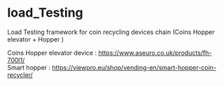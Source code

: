 # load_Testing
Load Testing framework for coin recycling devices chain (Coins Hopper elevator + Hopper )

Coins Hopper elevator device : https://www.aseuro.co.uk/products/fh-700l1/ <br/>
Smart hopper : https://viewpro.eu/shop/vending-en/smart-hopper-coin-recycler/
